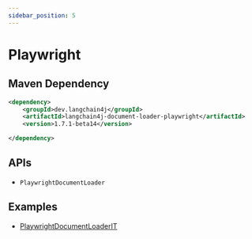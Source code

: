 ```yaml
---
sidebar_position: 5
---
```


# Playwright


## Maven Dependency

```xml
<dependency>
    <groupId>dev.langchain4j</groupId>
    <artifactId>langchain4j-document-loader-playwright</artifactId>
    <version>1.7.1-beta14</version>

</dependency>
```


## APIs

- `PlaywrightDocumentLoader`


## Examples

- [PlaywrightDocumentLoaderIT](https://github.com/langchain4j/langchain4j/blob/main/document-loaders/langchain4j-document-loader-playwright/src/test/java/dev/langchain4j/data/document/loader/playwright/PlaywrightDocumentLoaderIT.java)
